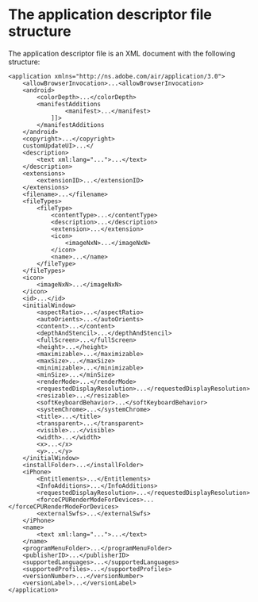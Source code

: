 # The application descriptor file structure

<div>

The application descriptor file is an XML document with the following structure:

    <application xmlns="http://ns.adobe.com/air/application/3.0">
        <allowBrowserInvocation>...<allowBrowserInvocation>
        <android>
            <colorDepth>...</colorDepth>
            <manifestAdditions
                    <manifest>...</manifest>
                ]]>
            </manifestAdditions
        </android>
        <copyright>...</copyright>
        customUpdateUI>...</
        <description>
            <text xml:lang="...">...</text>
        </description>
        <extensions>
            <extensionID>...</extensionID>
        </extensions>
        <filename>...</filename>
        <fileTypes>
            <fileType>
                <contentType>...</contentType>
                <description>...</description>
                <extension>...</extension>
                <icon>
                    <imageNxN>...</imageNxN>
                </icon>
                <name>...</name>
            </fileType>
        </fileTypes>
        <icon>
            <imageNxN>...</imageNxN>
        </icon>
        <id>...</id>
        <initialWindow>
            <aspectRatio>...</aspectRatio>
            <autoOrients>...</autoOrients>
            <content>...</content>
            <depthAndStencil>...</depthAndStencil>
            <fullScreen>...</fullScreen>
            <height>...</height>
            <maximizable>...</maximizable>
            <maxSize>...</maxSize>
            <minimizable>...</minimizable>
            <minSize>...</minSize>
            <renderMode>...</renderMode>
            <requestedDisplayResolution>...</requestedDisplayResolution>
            <resizable>...</resizable>
            <softKeyboardBehavior>...</softKeyboardBehavior>
            <systemChrome>...</systemChrome>
            <title>...</title>
            <transparent>...</transparent>
            <visible>...</visible>
            <width>...</width>
            <x>...</x>
            <y>...</y>
        </initialWindow>
        <installFolder>...</installFolder>
        <iPhone>
            <Entitlements>...</Entitlements>
            <InfoAdditions>...</InfoAdditions>
            <requestedDisplayResolution>...</requestedDisplayResolution>
            <forceCPURenderModeForDevices>...</forceCPURenderModeForDevices>
            <externalSwfs>...</externalSwfs>
        </iPhone>
        <name>
            <text xml:lang="...">...</text>
        </name>
        <programMenuFolder>...</programMenuFolder>
        <publisherID>...</publisherID>
        <supportedLanguages>...</supportedLanguages>
        <supportedProfiles>...</supportedProfiles>
        <versionNumber>...</versionNumber>
        <versionLabel>...</versionLabel>
    </application>

</div>

<div>

<div>



</div>

</div>
